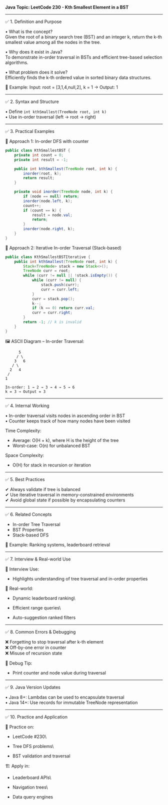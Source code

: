 **Java Topic: LeetCode 230 - Kth Smallest Element in a BST**

---

✅ 1. Definition and Purpose

• What is the concept?\
Given the root of a binary search tree (BST) and an integer k, return the k-th smallest value among all the nodes in the tree.

• Why does it exist in Java?\
To demonstrate in-order traversal in BSTs and efficient tree-based selection algorithms.

• What problem does it solve?\
Efficiently finds the k-th ordered value in sorted binary data structures.

🧠 Example: Input: root = [3,1,4,null,2], k = 1 → Output: 1

---

✅ 2. Syntax and Structure

• Define `int kthSmallest(TreeNode root, int k)`\
• Use in-order traversal (left → root → right)

---

✅ 3. Practical Examples

🔹 Approach 1: In-order DFS with counter

```java
public class KthSmallestBST {
    private int count = 0;
    private int result = -1;

    public int kthSmallest(TreeNode root, int k) {
        inorder(root, k);
        return result;
    }

    private void inorder(TreeNode node, int k) {
        if (node == null) return;
        inorder(node.left, k);
        count++;
        if (count == k) {
            result = node.val;
            return;
        }
        inorder(node.right, k);
    }
}
```

🔹 Approach 2: Iterative In-order Traversal (Stack-based)

```java
public class KthSmallestBSTIterative {
    public int kthSmallest(TreeNode root, int k) {
        Stack<TreeNode> stack = new Stack<>();
        TreeNode curr = root;
        while (curr != null || !stack.isEmpty()) {
            while (curr != null) {
                stack.push(curr);
                curr = curr.left;
            }
            curr = stack.pop();
            k--;
            if (k == 0) return curr.val;
            curr = curr.right;
        }
        return -1; // k is invalid
    }
}
```

🖼️ ASCII Diagram – In-order Traversal:

```
      5
     / \
    3   6
   / \
  2   4
 /
1

In-order: 1 → 2 → 3 → 4 → 5 → 6
k = 3 → Output = 3
```

---

✅ 4. Internal Working

• In-order traversal visits nodes in ascending order in BST\
• Counter keeps track of how many nodes have been visited

Time Complexity:

- Average: O(H + k), where H is the height of the tree
- Worst-case: O(n) for unbalanced BST

Space Complexity:

- O(H) for stack in recursion or iteration

---

✅ 5. Best Practices

✔ Always validate if tree is balanced\
✔ Use iterative traversal in memory-constrained environments\
✔ Avoid global state if possible by encapsulating counters

---

✅ 6. Related Concepts

- In-order Tree Traversal
- BST Properties
- Stack-based DFS

🧠 Example: Ranking systems, leaderboard retrieval

---

✅ 7. Interview & Real-world Use

🧠 Interview Use:

- Highlights understanding of tree traversal and in-order properties

🏢 Real-world:

- Dynamic leaderboard ranking\

- Efficient range queries\

- Auto-suggestion ranked filters

---

✅ 8. Common Errors & Debugging

❌ Forgetting to stop traversal after k-th element\
❌ Off-by-one error in counter\
❌ Misuse of recursion state

🧪 Debug Tip:

- Print counter and node value during traversal

---

✅ 9. Java Version Updates

• Java 8+: Lambdas can be used to encapsulate traversal\
• Java 14+: Use records for immutable TreeNode representation

---

✅ 10. Practice and Application

📝 Practice on:

- LeetCode #230\

- Tree DFS problems\

- BST validation and traversal

🏗 Apply in:

- Leaderboard APIs\

- Navigation trees\

- Data query engines

